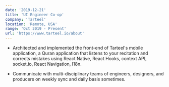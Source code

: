 ```yaml
---
date: '2019-12-21'
title: 'UI Engineer Co-op'
company: 'Tarteel'
location: 'Remote, USA'
range: 'Oct 2019 - Present'
url: 'https://www.tarteel.io/about'
---
```


- Architected and implemented the front-end of Tarteel's mobile application, a Quran application that listens to your recitation and corrects mistakes using React Native, React Hooks, context API, socket.io, React Navigation, I18n.

- Communicate with multi-disciplinary teams of engineers, designers, and producers on weekly sync and daily basis sometimes.

<!-- - Developed and shipped highly interactive mobile applications -->
